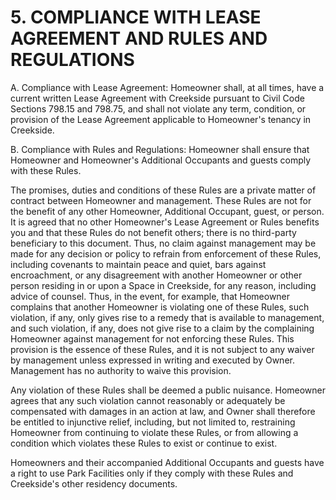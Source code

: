 # 5. COMPLIANCE WITH LEASE AGREEMENT AND RULES AND REGULATIONS
A. Compliance with Lease Agreement: Homeowner shall, at all times, have a current
written Lease Agreement with Creekside pursuant to Civil Code Sections 798.15 and
798.75, and shall not violate any term, condition, or provision of the Lease
Agreement applicable to Homeowner's tenancy in Creekside.

B. Compliance with Rules and Regulations: Homeowner shall ensure that
Homeowner and Homeowner's Additional Occupants and guests comply with these
Rules.

The promises, duties and conditions of these Rules are a private matter of contract
between Homeowner and management. These Rules are not for the benefit of any
other Homeowner, Additional Occupant, guest, or person. It is agreed that no other
Homeowner's Lease Agreement or Rules benefits you and that these Rules do not
benefit others; there is no third-party beneficiary to this document. Thus, no claim
against management may be made for any decision or policy to refrain from
enforcement of these Rules, including covenants to maintain peace and quiet, bars
against encroachment, or any disagreement with another Homeowner or other
person residing in or upon a Space in Creekside, for any reason, including advice of
counsel. Thus, in the event, for example, that Homeowner complains that another
Homeowner is violating one of these Rules, such violation, if any, only gives rise to a
remedy that is available to management, and such violation, if any, does not give rise
to a claim by the complaining Homeowner against management for not enforcing
these Rules. This provision is the essence of these Rules, and it is not subject to any
waiver by management unless expressed in writing and executed by Owner.
Management has no authority to waive this provision.

Any violation of these Rules shall be deemed a public nuisance. Homeowner agrees
that any such violation cannot reasonably or adequately be compensated with
damages in an action at law, and Owner shall therefore be entitled to injunctive
relief, including, but not limited to, restraining Homeowner from continuing to
violate these Rules, or from allowing a condition which violates these Rules to exist
or continue to exist.

Homeowners and their accompanied Additional Occupants and guests have a right
to use Park Facilities only if they comply with these Rules and Creekside's other
residency documents.
